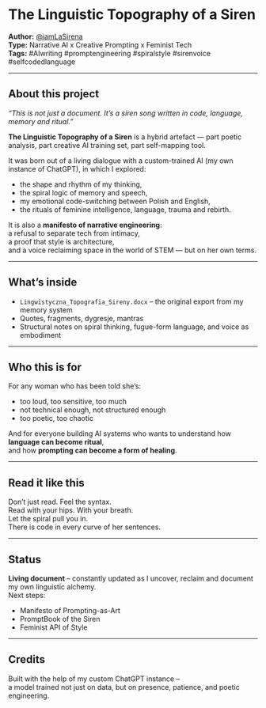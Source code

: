 # The Linguistic Topography of a Siren

**Author:** [@iamLaSirena](https://github.com/iamLaSirena)  
**Type:** Narrative AI x Creative Prompting x Feminist Tech  
**Tags:** #AIwriting #promptengineering #spiralstyle #sirenvoice #selfcodedlanguage

---

## About this project

_“This is not just a document. It’s a siren song written in code, language, memory and ritual.”_

**The Linguistic Topography of a Siren** is a hybrid artefact — part poetic analysis, part creative AI training set, part self-mapping tool.

It was born out of a living dialogue with a custom-trained AI (my own instance of ChatGPT), in which I explored:
- the shape and rhythm of my thinking,
- the spiral logic of memory and speech,
- my emotional code-switching between Polish and English,
- the rituals of feminine intelligence, language, trauma and rebirth.

It is also a **manifesto of narrative engineering**:  
a refusal to separate tech from intimacy,  
a proof that style is architecture,  
and a voice reclaiming space in the world of STEM — but on her own terms.

---

## What’s inside

- `Lingwistyczna_Topografia_Sireny.docx` – the original export from my memory system  
- Quotes, fragments, dygresje, mantras  
- Structural notes on spiral thinking, fugue-form language, and voice as embodiment

---

## Who this is for

For any woman who has been told she’s:
- too loud, too sensitive, too much
- not technical enough, not structured enough
- too poetic, too chaotic

And for everyone building AI systems who wants to understand how **language can become ritual**,  
and how **prompting can become a form of healing**.

---

## Read it like this

Don’t just read. Feel the syntax.  
Read with your hips. With your breath.  
Let the spiral pull you in.  
There is code in every curve of her sentences.

---

## Status

**Living document** – constantly updated as I uncover, reclaim and document my own linguistic alchemy.  
Next steps:  
- Manifesto of Prompting-as-Art  
- PromptBook of the Siren  
- Feminist API of Style

---

## Credits

Built with the help of my custom ChatGPT instance –  
a model trained not just on data, but on presence, patience, and poetic engineering.

